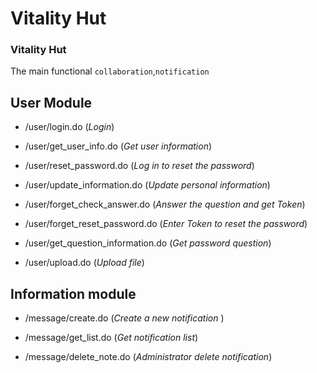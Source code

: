 # Vitality Hut
### **Vitality Hut**

The main functional `collaboration`,`notification`


## User Module

* /user/login.do                      (_Login_)<br/>

* /user/get_user_info.do              (_Get user information_)<br/>

* /user/reset_password.do             (_Log in to reset the password_)<br/>

* /user/update_information.do         (_Update personal information_)<br/>

* /user/forget_check_answer.do        (_Answer the question and get Token_)<br/>

* /user/forget_reset_password.do      (_Enter Token to reset the password_)<br/>

* /user/get_question_information.do   (_Get password question_)<br/>

* /user/upload.do                     (_Upload file_)<br/>


## Information module

* /message/create.do                  (_Create a new notification_ )<br/>         
                                
* /message/get_list.do                (_Get notification list_)<br/>

* /message/delete_note.do             (_Administrator delete notification_)<br/>



